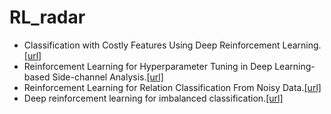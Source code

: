 # RL_radar
* Classification with Costly Features Using Deep Reinforcement Learning.[[url]](https://ojs.aaai.org/index.php/AAAI/article/view/4287)
* Reinforcement Learning for Hyperparameter Tuning in Deep Learning-based Side-channel Analysis.[[url]](https://tches.iacr.org/index.php/TCHES/article/view/8989)
* Reinforcement Learning for Relation Classification From Noisy Data.[[url]](https://ojs.aaai.org/index.php/AAAI/article/view/12063)
* Deep reinforcement learning for imbalanced classification.[[url]](https://link.springer.com/article/10.1007/s10489-020-01637-z)

